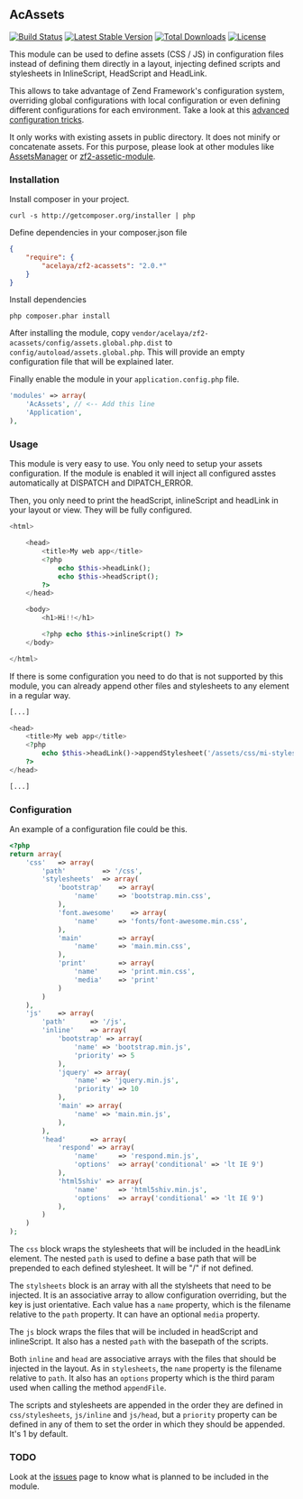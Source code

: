 ## AcAssets

[![Build Status](https://travis-ci.org/acelaya/ZF2-AcAssets.svg?branch=master)](https://travis-ci.org/acelaya/ZF2-AcAssets)
[![Latest Stable Version](https://poser.pugx.org/acelaya/zf2-acassets/v/stable.png)](https://packagist.org/packages/acelaya/zf2-acassets)
[![Total Downloads](https://poser.pugx.org/acelaya/zf2-acassets/downloads.png)](https://packagist.org/packages/acelaya/zf2-acassets)
[![License](https://poser.pugx.org/acelaya/zf2-acassets/license.png)](https://packagist.org/packages/acelaya/zf2-acassets)

This module can be used to define assets (CSS / JS) in configuration files instead of defining them directly in a layout, injecting defined scripts and stylesheets in InlineScript, HeadScript and HeadLink.

This allows to take advantage of Zend Framework's configuration system, overriding global configurations with local configuration or even defining different configurations for each environment. Take a look at this [advanced configuration tricks](http://framework.zend.com/manual/2.2/en/tutorials/config.advanced.html).

It only works with existing assets in public directory. It does not minify or concatenate assets. For this purpose, please look at other modules like [AssetsManager](https://github.com/RWOverdijk/AssetManager) or [zf2-assetic-module](https://github.com/widmogrod/zf2-assetic-module).

### Installation

Install composer in your project.

```
curl -s http://getcomposer.org/installer | php
```

Define dependencies in your composer.json file

```json
{
    "require": {
        "acelaya/zf2-acassets": "2.0.*"
    }
}
```

Install dependencies

```
php composer.phar install
```

After installing the module, copy `vendor/acelaya/zf2-acassets/config/assets.global.php.dist` to `config/autoload/assets.global.php`. This will provide an empty configuration file that will be explained later.

Finally enable the module in your `application.config.php` file.

```php
'modules' => array(
    'AcAssets', // <-- Add this line
    'Application',
),
```

### Usage

This module is very easy to use. You only need to setup your assets configuration. If the module is enabled it will inject all configured asstes automatically at DISPATCH and DIPATCH_ERROR.

Then, you only need to print the headScript, inlineScript and headLink in your layout or view. They will be fully configured.

```php
<html>

    <head>
        <title>My web app</title>
        <?php
            echo $this->headLink();
            echo $this->headScript();
        ?>
    </head>

    <body>
        <h1>Hi!!</h1>

        <?php echo $this->inlineScript() ?>
    </body>

</html>
```

If there is some configuration you need to do that is not supported by this module, you can already append other files and stylesheets to any element in a regular way.

```php
[...]

<head>
    <title>My web app</title>
    <?php
        echo $this->headLink()->appendStylesheet('/assets/css/mi-styles.css', 'all'); // <-- This is compatible with this module
    ?>
</head>

[...]
```

### Configuration

An example of a configuration file could be this.

```php
<?php
return array(
    'css'   => array(
        'path'         => '/css',
        'stylesheets'  => array(
            'bootstrap'    => array(
                'name'     => 'bootstrap.min.css',
            ),
            'font.awesome'    => array(
                'name'     => 'fonts/font-awesome.min.css',
            ),
            'main'         => array(
                'name'     => 'main.min.css',
            ),
            'print'        => array(
                'name'     => 'print.min.css',
                'media'    => 'print'
            )
        )
    ),
    'js'    => array(
        'path'      => '/js',
        'inline'    => array(
            'bootstrap' => array(
                'name' => 'bootstrap.min.js',
                'priority' => 5
            ),
            'jquery' => array(
                'name' => 'jquery.min.js',
                'priority' => 10
            ),
            'main' => array(
                'name' => 'main.min.js',
            ),
        ),
        'head'      => array(
            'respond' => array(
                'name'     => 'respond.min.js',
                'options'  => array('conditional' => 'lt IE 9')
            ),
            'html5shiv' => array(
                'name'     => 'html5shiv.min.js',
                'options'  => array('conditional' => 'lt IE 9')
            ),
        )
    )
);
```

The `css` block wraps the stylesheets that will be included in the headLink element. The nested `path` is used to define a base path that will be prepended to each defined stylesheet. It will be "/" if not defined.

The `stylsheets` block is an array with all the stylsheets that need to be injected. It is an associative array to allow configuration overriding, but the key is just orientative. Each value has a `name` property, which is the filename relative to the `path` property. It can have an optional `media` property.

The `js` block wraps the files that will be included in headScript and inlineScript. It also has a nested `path` with the basepath of the scripts.

Both `inline` and `head` are associative arrays with the files that should be injected in the layout. As in `stylesheets`, the `name` property is the filename relative to `path`. It also has an `options` property which is the third param used when calling the method `appendFile`.

The scripts and stylesheets are appended in the order they are defined in `css/stylesheets`, `js/inline` and `js/head`, but a `priority` property can be defined in any of them to set the order in which they should be appended. It's 1 by default.

### TODO

Look at the [issues](https://github.com/acelaya/ZF2-AcAssets/issues) page to know what is planned to be included in the module.